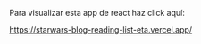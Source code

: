 Para visualizar esta app de react haz click aquí:

https://starwars-blog-reading-list-eta.vercel.app/
